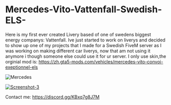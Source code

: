 # Mercedes-Vito-Vattenfall-Swedish-ELS-
Here is my first ever created Livery based of one of swedens biggest energy companys: Vattenfall.  Ive just started to work on liverys and decided to show up one of my projects that I made for a Swedish FiveM server as I was working on making different car liverys, now that am not using it anymore i though someone else could use it for ur server.  I only use skin,the orginial mod is:  https://zh.gta5-mods.com/vehicles/mercedes-vito-convoi-exeptionnel-els 

![Mercedes](https://ibb.co/0qxgJsy)

<a href="https://ibb.co/0qxgJsy"><img src="https://i.ibb.co/XXqhJYx/Screenshot-3.png" alt="Screenshot-3" border="0"></a>


Contact me: https://discord.gg/KBxq7g8J7M
